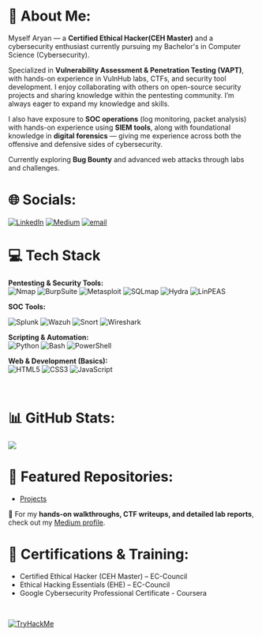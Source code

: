 # 💫 About Me:
Myself Aryan — a **Certified Ethical Hacker(CEH Master)** and a cybersecurity enthusiast currently pursuing my Bachelor's in Computer Science (Cybersecurity). 

Specialized in **Vulnerability Assessment & Penetration Testing (VAPT)**, with hands-on experience in VulnHub labs, CTFs, and security tool development. I enjoy collaborating with others on open-source security projects and sharing knowledge within the pentesting community. I’m always eager to expand my knowledge and skills. 

I also have exposure to **SOC operations** (log monitoring, packet analysis) with hands-on experience using **SIEM tools**, along with foundational knowledge in **digital forensics** — giving me experience across both the offensive and defensive sides of cybersecurity.  

Currently exploring **Bug Bounty** and advanced web attacks through labs and challenges.  

# 🌐 Socials:
[![LinkedIn](https://img.shields.io/badge/LinkedIn-%230077B5.svg?logo=linkedin&logoColor=white)](https://www.linkedin.com/in/aryan-tiwari-94a197217) [![Medium](https://img.shields.io/badge/Medium-12100E?logo=medium&logoColor=white)](https://medium.com/@a6addon) [![email](https://img.shields.io/badge/Email-D14836?logo=gmail&logoColor=white)](mailto:aryantiwari0904@gmail.com) 

# 💻 Tech Stack

**Pentesting & Security Tools:**  
![Nmap](https://img.shields.io/badge/Nmap-1E90FF?style=for-the-badge&logo=linux&logoColor=white) ![BurpSuite](https://img.shields.io/badge/BurpSuite-FF6F00?style=for-the-badge&logo=burp-suite&logoColor=white) ![Metasploit](https://img.shields.io/badge/Metasploit-1E90FF?style=for-the-badge&logo=metasploit&logoColor=white) ![SQLmap](https://img.shields.io/badge/SQLmap-FFD700?style=for-the-badge&logo=database&logoColor=black) ![Hydra](https://img.shields.io/badge/Hydra-2E8B57?style=for-the-badge&logoColor=white) ![LinPEAS](https://img.shields.io/badge/LinPEAS-800080?style=for-the-badge&logo=linux&logoColor=white)  

**SOC Tools:**

![Splunk](https://img.shields.io/badge/Splunk-FE674D?style=for-the-badge&logo=splunk&logoColor=white) ![Wazuh](https://img.shields.io/badge/Wazuh-005C99?style=for-the-badge&logo=wazuh&logoColor=white) ![Snort](https://img.shields.io/badge/Snort-CC0000?style=for-the-badge&logo=hack-the-box&logoColor=white) ![Wireshark](https://img.shields.io/badge/Wireshark-1679A7?style=for-the-badge&logo=wireshark&logoColor=white) 

**Scripting & Automation:**  
![Python](https://img.shields.io/badge/Python-3670A0?style=for-the-badge&logo=python&logoColor=ffdd54) ![Bash](https://img.shields.io/badge/Bash-121011?style=for-the-badge&logo=gnu-bash&logoColor=white) ![PowerShell](https://img.shields.io/badge/PowerShell-5391FE?style=for-the-badge&logo=powershell&logoColor=white)  

**Web & Development (Basics):**  
![HTML5](https://img.shields.io/badge/HTML5-E34F26?style=for-the-badge&logo=html5&logoColor=white) ![CSS3](https://img.shields.io/badge/CSS3-1572B6?style=for-the-badge&logo=css3&logoColor=white) ![JavaScript](https://img.shields.io/badge/JavaScript-F7DF1E?style=for-the-badge&logo=javascript&logoColor=black)

<br>

# 📊 GitHub Stats:
<!--![](https://nirzak-streak-stats.vercel.app/?user=Aryan-094&theme=chartreuse-dark&hide_border=true) <br> -->
![](https://github-readme-stats.vercel.app/api/top-langs/?username=Aryan-094&theme=chartreuse-dark&hide_border=true&include_all_commits=true&count_private=false&layout=compact)

# 🔐 Featured Repositories:
- [Projects](https://github.com/Aryan-094/Projects)  

📌 For my **hands-on walkthroughs, CTF writeups, and detailed lab reports**, check out my [Medium profile](https://medium.com/@a6addon). 

# 📜 Certifications & Training:
- Certified Ethical Hacker (CEH Master) – EC-Council  
- Ethical Hacking Essentials (EHE) – EC-Council  
- Google Cybersecurity Professional Certificate - Coursera

<br>

[![TryHackMe](https://tryhackme-badges.s3.amazonaws.com/A6addon.png)](https://tryhackme.com/p/A6addon)
